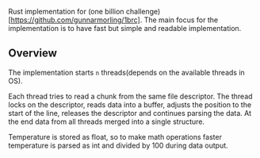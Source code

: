 Rust implementation for (one billion challenge)[https://github.com/gunnarmorling/1brc].
The main focus for the implementation is to have fast but simple and readable implementation.

## Overview
The implementation starts `n` threads(depends on the available threads in OS). 

Each thread tries to read a chunk from the same file descriptor. The thread locks on the descriptor, reads data into a buffer, adjusts the position to the start of the line, releases the descriptor and continues parsing the data. At the end data from all threads merged into a single structure.

Temperature is stored as float, so to make math operations faster temperature is parsed as int and divided by 100 during data output.

